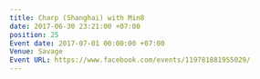 ```yaml
---
title: Charp (Shanghai) with Min8
date: 2017-06-30 23:21:00 +07:00
position: 25
Event date: 2017-07-01 00:00:00 +07:00
Venue: Savage
Event URL: https://www.facebook.com/events/119781881955029/
---
```


